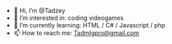 - 👋 Hi, I’m @Tadzey
- 👀 I’m interested in: coding videogames
- 🌱 I’m currently learning: HTML / C# / Javascript / php
- 📫 How to reach me: Tadmlgpro@gmail.com

<!---
Tadzey/Tadzey is a ✨ special ✨ repository because its `README.md` (this file) appears on your GitHub profile.
You can click the Preview link to take a look at your changes.
--->
